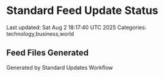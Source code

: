 # Standard Feed Update Status
Last updated: Sat Aug  2 18:17:40 UTC 2025
Categories: technology,business,world

## Feed Files Generated

Generated by Standard Updates Workflow
